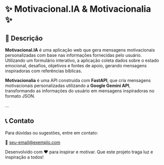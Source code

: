 
# ✨ Motivacional.IA & Motivacionalia ✨

## 📝 Descrição

**Motivacional.IA** é uma aplicação web que gera mensagens motivacionais personalizadas com base nas informações fornecidas pelo usuário. Utilizando um formulário interativo, a aplicação coleta dados sobre o estado emocional, desafios, objetivos e fontes de apoio, gerando mensagens inspiradoras com referências bíblicas.

**Motivacionalia** é uma API construída com **FastAPI**, que cria mensagens motivacionais personalizadas utilizando a **Google Gemini API**, transformando as informações do usuário em mensagens inspiradoras no formato JSON.

...

## 📞 Contato

Para dúvidas ou sugestões, entre em contato:

📧 seu-email@exemplo.com

Desenvolvido com ❤️ para inspirar e motivar. Que este projeto traga luz e inspiração a todos!

